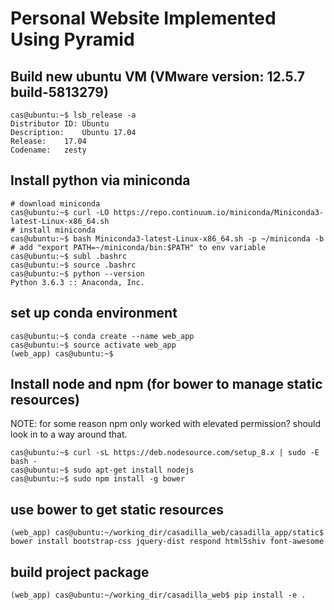 # Personal Website Implemented Using Pyramid

## Build new ubuntu VM (VMware version: 12.5.7 build-5813279)
```
cas@ubuntu:~$ lsb_release -a
Distributor ID:	Ubuntu
Description:	Ubuntu 17.04
Release:	17.04
Codename:	zesty
```
## Install python via miniconda
```
# download miniconda
cas@ubuntu:~$ curl -LO https://repo.continuum.io/miniconda/Miniconda3-latest-Linux-x86_64.sh
# install miniconda
cas@ubuntu:~$ bash Miniconda3-latest-Linux-x86_64.sh -p ~/miniconda -b
# add "export PATH=~/miniconda/bin:$PATH" to env variable
cas@ubuntu:~$ subl .bashrc
cas@ubuntu:~$ source .bashrc
cas@ubuntu:~$ python --version
Python 3.6.3 :: Anaconda, Inc.
```

## set up conda environment
```
cas@ubuntu:~$ conda create --name web_app
cas@ubuntu:~$ source activate web_app
(web_app) cas@ubuntu:~$ 
```

## Install node and npm (for bower to manage static resources)
NOTE: for some reason npm only worked with elevated permission? should look in to a way around that. 
```
cas@ubuntu:~$ curl -sL https://deb.nodesource.com/setup_8.x | sudo -E bash -
cas@ubuntu:~$ sudo apt-get install nodejs
cas@ubuntu:~$ sudo npm install -g bower
```
## use bower to get static resources
```
(web_app) cas@ubuntu:~/working_dir/casadilla_web/casadilla_app/static$ bower install bootstrap-css jquery-dist respond html5shiv font-awesome
```
## build project package
```
(web_app) cas@ubuntu:~/working_dir/casadilla_web$ pip install -e .
```
